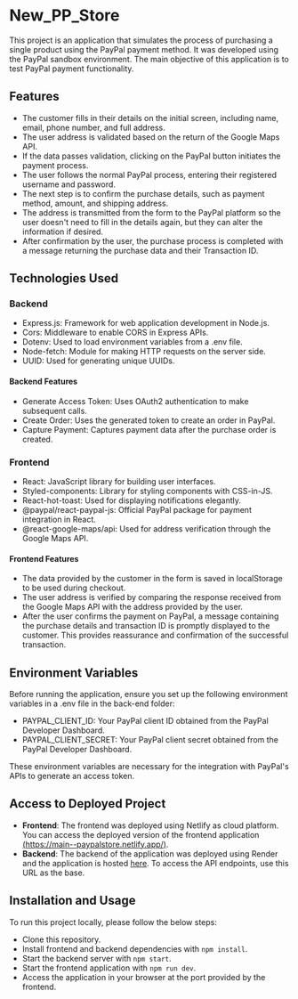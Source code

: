 # New_PP_Store

This project is an application that simulates the process of purchasing a single product using the PayPal payment method. It was developed using the PayPal sandbox environment.
The main objective of this application is to test PayPal payment functionality.


## Features
- The customer fills in their details on the initial screen, including name, email, phone number, and full address.
- The user address is validated based on the return of the Google Maps API.
- If the data passes validation, clicking on the PayPal button initiates the payment process.
- The user follows the normal PayPal process, entering their registered username and password.
- The next step is to confirm the purchase details, such as payment method, amount, and shipping address.
- The address is transmitted from the form to the PayPal platform so the user doesn't need to fill in the details again, but they can alter the information if desired.
- After confirmation by the user, the purchase process is completed with a message returning the purchase data and their Transaction ID.

## Technologies Used

### Backend
- Express.js: Framework for web application development in Node.js.
- Cors: Middleware to enable CORS in Express APIs.
- Dotenv: Used to load environment variables from a .env file.
- Node-fetch: Module for making HTTP requests on the server side.
- UUID: Used for generating unique UUIDs.

#### Backend Features
- Generate Access Token: Uses OAuth2 authentication to make subsequent calls.
- Create Order: Uses the generated token to create an order in PayPal.
- Capture Payment: Captures payment data after the purchase order is created.

### Frontend

- React: JavaScript library for building user interfaces.
- Styled-components: Library for styling components with CSS-in-JS.
- React-hot-toast: Used for displaying notifications elegantly.
- @paypal/react-paypal-js: Official PayPal package for payment integration in React.
- @react-google-maps/api: Used for address verification through the Google Maps API.

#### Frontend Features

- The data provided by the customer in the form is saved in localStorage to be used during checkout.
- The user address is verified by comparing the response received from the Google Maps API with the address provided by the user.
- After the user confirms the payment on PayPal, a message containing the purchase details and transaction ID is promptly displayed to the customer. This provides reassurance and confirmation of the successful transaction.

## Environment Variables

Before running the application, ensure you set up the following environment variables in a .env file in the back-end folder:

- PAYPAL_CLIENT_ID: Your PayPal client ID obtained from the PayPal Developer Dashboard.
- PAYPAL_CLIENT_SECRET: Your PayPal client secret obtained from the PayPal Developer Dashboard.

These environment variables are necessary for the integration with PayPal's APIs to generate an access token.

## Access to Deployed Project

- **Frontend**: The frontend was deployed using Netlify as cloud platform. You can access the deployed version of the frontend application [(https://main--paypalstore.netlify.app/)](https://main--paypalstore.netlify.app/).
- **Backend**: The backend of the application was deployed using Render and the application is hosted [here](https://paypal-store-1.onrender.com). To access the API endpoints, use this URL as the base.

## Installation and Usage

To run this project locally, please follow the below steps:
- Clone this repository.
- Install frontend and backend dependencies with `npm install`.
- Start the backend server with `npm start`.
- Start the frontend application with `npm run dev`.
- Access the application in your browser at the port provided by the frontend.
